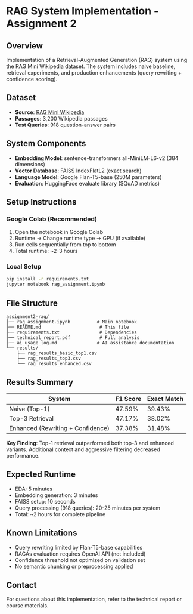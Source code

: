 # RAG System Implementation - Assignment 2

## Overview
Implementation of a Retrieval-Augmented Generation (RAG) system using the RAG Mini Wikipedia dataset. The system includes naive baseline, retrieval experiments, and production enhancements (query rewriting + confidence scoring).

## Dataset
- **Source**: [RAG Mini Wikipedia](https://huggingface.co/datasets/rag-datasets/rag-mini-wikipedia)
- **Passages**: 3,200 Wikipedia passages
- **Test Queries**: 918 question-answer pairs

## System Components
- **Embedding Model**: sentence-transformers all-MiniLM-L6-v2 (384 dimensions)
- **Vector Database**: FAISS IndexFlatL2 (exact search)
- **Language Model**: Google Flan-T5-base (250M parameters)
- **Evaluation**: HuggingFace evaluate library (SQuAD metrics)

## Setup Instructions

### Google Colab (Recommended)
1. Open the notebook in Google Colab
2. Runtime → Change runtime type → GPU (if available)
3. Run cells sequentially from top to bottom
4. Total runtime: ~2-3 hours

### Local Setup
```bash
pip install -r requirements.txt
jupyter notebook rag_assignment.ipynb
```

## File Structure
```
assignment2-rag/
├── rag_assignment.ipynb          # Main notebook
├── README.md                      # This file
├── requirements.txt               # Dependencies
├── technical_report.pdf           # Full analysis
├── ai_usage_log.md               # AI assistance documentation
└── results/
    ├── rag_results_basic_top1.csv
    ├── rag_results_top3.csv
    └── rag_results_enhanced.csv
```

## Results Summary

| System | F1 Score | Exact Match |
|--------|----------|-------------|
| Naive (Top-1) | 47.59% | 39.43% |
| Top-3 Retrieval | 47.17% | 38.02% |
| Enhanced (Rewriting + Confidence) | 37.38% | 31.48% |

**Key Finding**: Top-1 retrieval outperformed both top-3 and enhanced variants. Additional context and aggressive filtering decreased performance.

## Expected Runtime
- EDA: 5 minutes
- Embedding generation: 3 minutes
- FAISS setup: 10 seconds
- Query processing (918 queries): 20-25 minutes per system
- Total: ~2 hours for complete pipeline

## Known Limitations
- Query rewriting limited by Flan-T5-base capabilities
- RAGAs evaluation requires OpenAI API (not included)
- Confidence threshold not optimized on validation set
- No semantic chunking or preprocessing applied

## Contact
For questions about this implementation, refer to the technical report or course materials.
